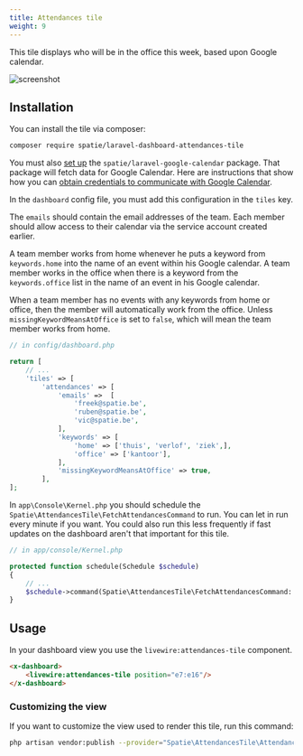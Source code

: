```yaml
---
title: Attendances tile
weight: 9
---
```


This tile displays who will be in the office this week, based upon Google calendar.

![screenshot](https://spatie.be/docs/laravel-dashboard/v3/images/attendances.png)

## Installation

You can install the tile via composer:

```bash
composer require spatie/laravel-dashboard-attendances-tile
```

You must also [set up](https://github.com/spatie/laravel-google-calendar#installation) the `spatie/laravel-google-calendar` package. That package will fetch data for Google Calendar. Here are instructions that show how you can [obtain credentials to communicate with Google Calendar](https://github.com/spatie/laravel-google-calendar#how-to-obtain-the-credentials-to-communicate-with-google-calendar).

In the `dashboard` config file, you must add this configuration in the `tiles` key.

The `emails` should contain the email addresses of the team. Each member should allow access to their calendar via the service account created earlier.

A team member works from home whenever he puts a keyword from `keywords.home` into the name of an event within his Google calendar. A team member works in the office when there is a keyword from the `keywords.office` list in the name of an event in his Google calendar.

When a team member has no events with any keywords from home or office, then the member will automatically work from the office. Unless `missingKeywordMeansAtOffice` is set to `false`, which will mean the team member works from home.

```php
// in config/dashboard.php

return [
    // ...
    'tiles' => [
        'attendances' => [
            'emails' =>  [
                'freek@spatie.be',
                'ruben@spatie.be',
                'vic@spatie.be',
            ],
            'keywords' => [
                'home' => ['thuis', 'verlof', 'ziek',],
                'office' => ['kantoor'],
            ],
            'missingKeywordMeansAtOffice' => true,
        ],
];
```

In `app\Console\Kernel.php` you should schedule the `Spatie\AttendancesTile\FetchAttendancesCommand` to run. You can let in run every minute if you want. You could also run this less frequently if fast updates on the dashboard aren't that important for this tile.

```php
// in app/console/Kernel.php

protected function schedule(Schedule $schedule)
{
    // ...
    $schedule->command(Spatie\AttendancesTile\FetchAttendancesCommand::class)->everyMinute();
}
```

## Usage

In your dashboard view you use the `livewire:attendances-tile` component.

```html
<x-dashboard>
    <livewire:attendances-tile position="e7:e16"/>
</x-dashboard>
```

### Customizing the view

If you want to customize the view used to render this tile, run this command:

```bash
php artisan vendor:publish --provider="Spatie\AttendancesTile\AttendancesTileServiceProvider" --tag="dashboard-attendances-tile-views"
```
